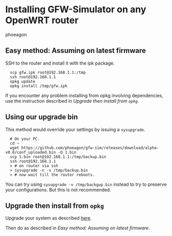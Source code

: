 Installing GFW-Simulator on any OpenWRT router
======================================
phoeagon

## Easy method: Assuming on latest firmware

SSH to the router and install it with the ipk package.

      scp gfw.ipk root@192.168.1.1:/tmp
      ssh root@192.168.1.1
      opkg update
      opkg install /tmp/gfw.ipk

If you encounter any problem installing from opkg involving dependencies,
use the instruction described in *Upgrade then install from `opkg`*.

## Using our upgrade bin

This method would override your settings by issuing a `sysupgrade`.

      # On your PC.
      cd ~
      wget https://github.com/phoeagon/gfw-sim/releases/download/alpha-v0.0/conf_uploaded.bin -O 1.bin
      scp 1.bin root@192.168.1.1:/tmp/backup.bin
      ssh root@192.168.1.1
      > # on router via ssh
      > sysupgrade -n -v /tmp/backup.bin
      > # now wait till the router reboots.

You can try using `sysupgrade -v /tmp/backgup.bin` instead to try
to preserve your configurations. But this is not recommended.

## Upgrade then install from `opkg`

Upgrade your system as described [here](http://wiki.openwrt.org/doc/howto/generic.sysupgrade).

Then do as described in *Easy method: Assuming on latest firmware*.
